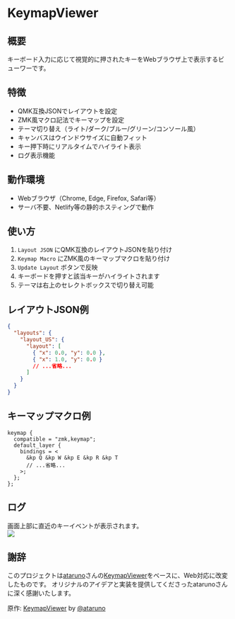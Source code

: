 # KeymapViewer

## 概要
キーボード入力に応じて視覚的に押されたキーをWebブラウザ上で表示するビューワーです。  

## 特徴
* QMK互換JSONでレイアウトを設定
* ZMK風マクロ記法でキーマップを設定
* テーマ切り替え（ライト/ダーク/ブルー/グリーン/コンソール風）
* キャンバスはウインドウサイズに自動フィット
* キー押下時にリアルタイムでハイライト表示
* ログ表示機能

## 動作環境
- Webブラウザ（Chrome, Edge, Firefox, Safari等）
- サーバ不要、Netlify等の静的ホスティングで動作

## 使い方
1. `Layout JSON` にQMK互換のレイアウトJSONを貼り付け
2. `Keymap Macro` にZMK風のキーマップマクロを貼り付け
3. `Update Layout` ボタンで反映
4. キーボードを押すと該当キーがハイライトされます
5. テーマは右上のセレクトボックスで切り替え可能

## レイアウトJSON例
```json
{
  "layouts": {
    "layout_US": {
      "layout": [
        { "x": 0.0, "y": 0.0 },
        { "x": 1.0, "y": 0.0 }
        // ...省略...
      ]
    }
  }
}
```

## キーマップマクロ例
```
keymap {
  compatible = "zmk,keymap";
  default_layer {
    bindings = <
      &kp Q &kp W &kp E &kp R &kp T
      // ...省略...
    >;
  };
};
```

## ログ
画面上部に直近のキーイベントが表示されます。  
![](./readmeimage/KeymapViewerLog.webp)

## 謝辞
このプロジェクトは[ataruno](https://github.com/ataruno)さんの[KeymapViewer](https://github.com/ataruno/KeymapViewer)をベースに、Web対応に改変したものです。
オリジナルのアイデアと実装を提供してくださったatarunoさんに深く感謝いたします。

原作: [KeymapViewer](https://github.com/ataruno/KeymapViewer) by [@ataruno](https://github.com/ataruno)